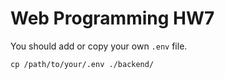 # Web Programming HW7

You should add or copy your own `.env` file.

```shell
cp /path/to/your/.env ./backend/
```

